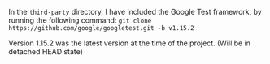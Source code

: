 In the `third-party` directory, I have included the Google Test framework, by running the following command:
`git clone https://github.com/google/googletest.git -b v1.15.2`

Version 1.15.2 was the latest version at the time of the project. (Will be in detached HEAD state)